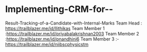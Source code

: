 # Implementing-CRM-for--         

Result-Tracking-of-a-Candidate-with-Internal-Marks
Team Head : https://trailblazer.me/id/llithikas
Team Member 1 :https://trailblazer.me/id/priyabalakrishnan2003
Team Member 2 :https://trailblazer.me/id/pnandhini6
Team Member 3 :- https://trailblazer.me/id/niibscphysicstm


  

